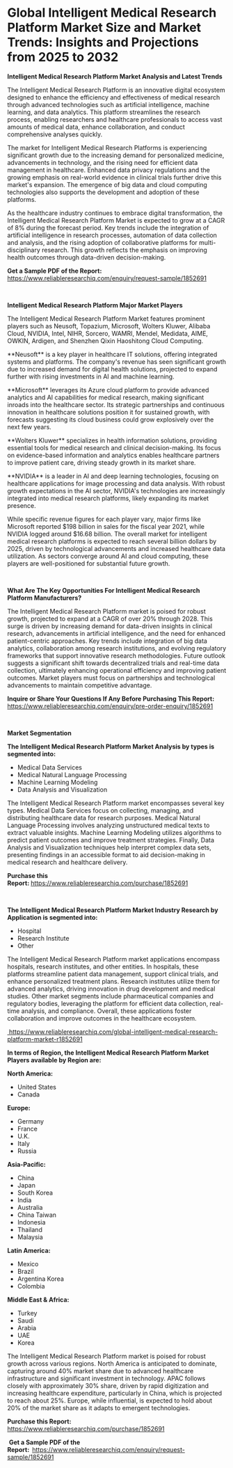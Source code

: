 <p><h1>Global Intelligent Medical Research Platform Market Size and Market Trends: Insights and Projections from 2025 to 2032</h1></p><p><strong>Intelligent Medical Research Platform Market Analysis and Latest Trends</strong></p>
<p><p>The Intelligent Medical Research Platform is an innovative digital ecosystem designed to enhance the efficiency and effectiveness of medical research through advanced technologies such as artificial intelligence, machine learning, and data analytics. This platform streamlines the research process, enabling researchers and healthcare professionals to access vast amounts of medical data, enhance collaboration, and conduct comprehensive analyses quickly.</p><p>The market for Intelligent Medical Research Platforms is experiencing significant growth due to the increasing demand for personalized medicine, advancements in technology, and the rising need for efficient data management in healthcare. Enhanced data privacy regulations and the growing emphasis on real-world evidence in clinical trials further drive this market's expansion. The emergence of big data and cloud computing technologies also supports the development and adoption of these platforms.</p><p>As the healthcare industry continues to embrace digital transformation, the Intelligent Medical Research Platform Market is expected to grow at a CAGR of 8% during the forecast period. Key trends include the integration of artificial intelligence in research processes, automation of data collection and analysis, and the rising adoption of collaborative platforms for multi-disciplinary research. This growth reflects the emphasis on improving health outcomes through data-driven decision-making.</p></p>
<p><strong>Get a Sample PDF of the Report:&nbsp;</strong> <a href="https://www.reliableresearchiq.com/enquiry/request-sample/1852691?utm_campaign=1082&utm_medium=2&utm_source=Github&utm_content=ia&utm_term=13042025&utm_id=intelligent-medical-research-platform">https://www.reliableresearchiq.com/enquiry/request-sample/1852691</a></p>
<p>&nbsp;</p>
<p><strong>Intelligent Medical Research Platform Major Market Players</strong></p>
<p><p>The Intelligent Medical Research Platform Market features prominent players such as Neusoft, Topazium, Microsoft, Wolters Kluwer, Alibaba Cloud, NVIDIA, Intel, NIHR, Sorcero, WAMRI, Mendel, Medidata, AIME, OWKIN, Ardigen, and Shenzhen Qixin Haoshitong Cloud Computing.</p><p>**Neusoft** is a key player in healthcare IT solutions, offering integrated systems and platforms. The company's revenue has seen significant growth due to increased demand for digital health solutions, projected to expand further with rising investments in AI and machine learning.</p><p>**Microsoft** leverages its Azure cloud platform to provide advanced analytics and AI capabilities for medical research, making significant inroads into the healthcare sector. Its strategic partnerships and continuous innovation in healthcare solutions position it for sustained growth, with forecasts suggesting its cloud business could grow explosively over the next few years.</p><p>**Wolters Kluwer** specializes in health information solutions, providing essential tools for medical research and clinical decision-making. Its focus on evidence-based information and analytics enables healthcare partners to improve patient care, driving steady growth in its market share.</p><p>**NVIDIA** is a leader in AI and deep learning technologies, focusing on healthcare applications for image processing and data analysis. With robust growth expectations in the AI sector, NVIDIA's technologies are increasingly integrated into medical research platforms, likely expanding its market presence.</p><p>While specific revenue figures for each player vary, major firms like Microsoft reported $198 billion in sales for the fiscal year 2021, while NVIDIA logged around $16.68 billion. The overall market for intelligent medical research platforms is expected to reach several billion dollars by 2025, driven by technological advancements and increased healthcare data utilization. As sectors converge around AI and cloud computing, these players are well-positioned for substantial future growth.</p></p>
<p>&nbsp;</p>
<p><strong>What Are The Key Opportunities For Intelligent Medical Research Platform Manufacturers?</strong></p>
<p><p>The Intelligent Medical Research Platform market is poised for robust growth, projected to expand at a CAGR of over 20% through 2028. This surge is driven by increasing demand for data-driven insights in clinical research, advancements in artificial intelligence, and the need for enhanced patient-centric approaches. Key trends include integration of big data analytics, collaboration among research institutions, and evolving regulatory frameworks that support innovative research methodologies. Future outlook suggests a significant shift towards decentralized trials and real-time data collection, ultimately enhancing operational efficiency and improving patient outcomes. Market players must focus on partnerships and technological advancements to maintain competitive advantage.</p></p>
<p><strong>Inquire or Share Your Questions If Any Before Purchasing This Report:</strong> <a href="https://www.reliableresearchiq.com/enquiry/pre-order-enquiry/1852691?utm_campaign=1082&utm_medium=2&utm_source=Github&utm_content=ia&utm_term=13042025&utm_id=intelligent-medical-research-platform">https://www.reliableresearchiq.com/enquiry/pre-order-enquiry/1852691</a></p>
<p>&nbsp;</p>
<p><strong>Market Segmentation</strong></p>
<p><strong>The Intelligent Medical Research Platform Market Analysis by types is segmented into:</strong></p>
<p><ul><li>Medical Data Services</li><li>Medical Natural Language Processing</li><li>Machine Learning Modeling</li><li>Data Analysis and Visualization</li></ul></p>
<p><p>The Intelligent Medical Research Platform market encompasses several key types. Medical Data Services focus on collecting, managing, and distributing healthcare data for research purposes. Medical Natural Language Processing involves analyzing unstructured medical texts to extract valuable insights. Machine Learning Modeling utilizes algorithms to predict patient outcomes and improve treatment strategies. Finally, Data Analysis and Visualization techniques help interpret complex data sets, presenting findings in an accessible format to aid decision-making in medical research and healthcare delivery.</p></p>
<p><strong>Purchase this Report:&nbsp;</strong><a href="https://www.reliableresearchiq.com/purchase/1852691?utm_campaign=1082&utm_medium=2&utm_source=Github&utm_content=ia&utm_term=13042025&utm_id=intelligent-medical-research-platform">https://www.reliableresearchiq.com/purchase/1852691</a></p>
<p>&nbsp;</p>
<p><strong>The Intelligent Medical Research Platform Market Industry Research by Application is segmented into:</strong></p>
<p><ul><li>Hospital</li><li>Research Institute</li><li>Other</li></ul></p>
<p><p>The Intelligent Medical Research Platform market applications encompass hospitals, research institutes, and other entities. In hospitals, these platforms streamline patient data management, support clinical trials, and enhance personalized treatment plans. Research institutes utilize them for advanced analytics, driving innovation in drug development and medical studies. Other market segments include pharmaceutical companies and regulatory bodies, leveraging the platform for efficient data collection, real-time analysis, and compliance. Overall, these applications foster collaboration and improve outcomes in the healthcare ecosystem.</p></p>
<p><a href="https://www.reliableresearchiq.com/global-intelligent-medical-research-platform-market-r1852691?utm_campaign=1082&utm_medium=2&utm_source=Github&utm_content=ia&utm_term=13042025&utm_id=intelligent-medical-research-platform">&nbsp;https://www.reliableresearchiq.com/global-intelligent-medical-research-platform-market-r1852691</a></p>
<p><strong>In terms of Region, the Intelligent Medical Research Platform Market Players available by Region are:</strong></p>
<p>
    <p> <strong> North America: </strong>
        <ul>
            <li>United States</li>
            <li>Canada</li>
        </ul>
        </p> 
    <p> <strong> Europe: </strong>
        <ul>
            <li>Germany</li>
            <li>France</li>
            <li>U.K.</li>
            <li>Italy</li>
            <li>Russia</li>
        </ul>
        </p> 
    <p> <strong> Asia-Pacific: </strong>
        <ul>
            <li>China</li>
            <li>Japan</li>
            <li>South Korea</li>
            <li>India</li>
            <li>Australia</li>
            <li>China Taiwan</li>
            <li>Indonesia</li>
            <li>Thailand</li>
            <li>Malaysia</li>
        </ul>
        </p> 
    <p> <strong> Latin America: </strong>
        <ul>
            <li>Mexico</li>
            <li>Brazil</li>
            <li>Argentina Korea</li>
            <li>Colombia</li>
        </ul>
        </p> 
    <p> <strong> Middle East & Africa: </strong>
        <ul>
            <li>Turkey</li>
            <li>Saudi</li>
            <li>Arabia</li>
            <li>UAE</li>
            <li>Korea</li>
        </ul>
    </p>
    </p>
<p><p>The Intelligent Medical Research Platform market is poised for robust growth across various regions. North America is anticipated to dominate, capturing around 40% market share due to advanced healthcare infrastructure and significant investment in technology. APAC follows closely with approximately 30% share, driven by rapid digitization and increasing healthcare expenditure, particularly in China, which is projected to reach about 25%. Europe, while influential, is expected to hold about 20% of the market share as it adapts to emergent technologies.</p></p>
<p><strong>Purchase this Report: </strong><a href="https://www.reliableresearchiq.com/purchase/1852691?utm_campaign=1082&utm_medium=2&utm_source=Github&utm_content=ia&utm_term=13042025&utm_id=intelligent-medical-research-platform">https://www.reliableresearchiq.com/purchase/1852691</a></p>
<p>&nbsp;<strong>Get a Sample PDF of the Report:&nbsp;&nbsp;</strong><a href="https://www.reliableresearchiq.com/enquiry/request-sample/1852691?utm_campaign=1082&utm_medium=2&utm_source=Github&utm_content=ia&utm_term=13042025&utm_id=intelligent-medical-research-platform">https://www.reliableresearchiq.com/enquiry/request-sample/1852691</a></p>
<p><strong></strong></p>
<p><p></p><p></p><p></p></p>